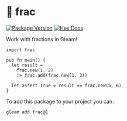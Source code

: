 # 🧮 frac

[![Package Version](https://img.shields.io/hexpm/v/frac)](https://hex.pm/packages/frac)
[![Hex Docs](https://img.shields.io/badge/hex-docs-ffaff3)](https://hexdocs.pm/frac/)

Work with fractions in Gleam!

```gleam
import frac

pub fn main() {
  let result =
    frac.new(1, 2)
    |> frac.add(frac.new(1, 3))

  let assert True = result == frac.new(5, 6)
}
```

To add this package to your project you can:

```sh
gleam add frac@1
```
